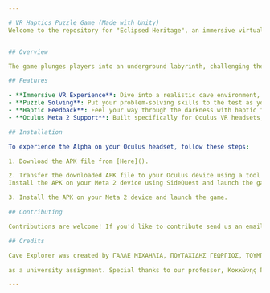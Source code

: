 ```yaml
---

# VR Haptics Puzzle Game (Made with Unity)
Welcome to the repository for "Eclipsed Heritage", an immersive virtual reality (VR) puzzle game built with Unity for Oculus VR headsets, specifically the Meta 2. 


## Overview

The game plunges players into an underground labyrinth, challenging them to solve puzzles using VR mechanics and haptic feedback. Navigate through the cave's twists and turns, utilizing haptic feedback to uncover hidden objects and solve the mysteries within.

## Features

- **Immersive VR Experience**: Dive into a realistic cave environment, enhanced with stunning graphics and audio effects.
- **Puzzle Solving**: Put your problem-solving skills to the test as you unravel the secrets of the cave.
- **Haptic Feedback**: Feel your way through the darkness with haptic feedback, guiding you towards important objects and clues.
- **Oculus Meta 2 Support**: Built specifically for Oculus VR headsets, ensuring a seamless experience for Meta 2 users.

## Installation

To experience the Alpha on your Oculus headset, follow these steps:

1. Download the APK file from [Here]().

2. Transfer the downloaded APK file to your Oculus device using a tool like SideQuest. If you don't have SideQuest installed, you can download it from [Here](https://sidequestvr.com/setup-howto).
Install the APK on your Meta 2 device using SideQuest and launch the game.

3. Install the APK on your Meta 2 device and launch the game.

## Contributing

Contributions are welcome! If you'd like to contribute send us an email at dimitristoumpas99@gmail.com .

## Credits

Cave Explorer was created by ΓΑΛΛΕ ΜΙΧΑΗΛΙΑ, ΠΟΥΤΑΧΙΔΗΣ ΓΕΩΡΓΙΟΣ, ΤΟΥΜΠΑΣ ΔΗΜΗΤΡΙΟΣ

as a university assignment. Special thanks to our professor, Κοκκώνης Γεώργιος for guidance and support throughout the development process.

---
```

